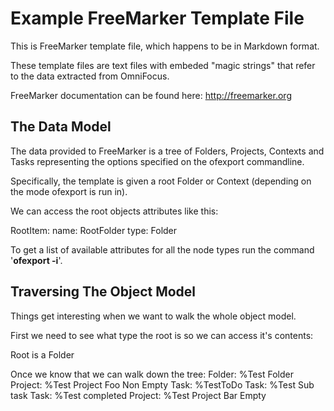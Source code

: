 # Example FreeMarker Template File

This is FreeMarker template file, which happens to be in Markdown format.

These template files are text files with embeded "magic strings" that refer
to the data extracted from OmniFocus.


FreeMarker documentation can be found here: http://freemarker.org

## The Data Model

The data provided to FreeMarker is a tree of Folders, Projects, Contexts and Tasks representing the options
specified on the ofexport commandline.

Specifically, the template is given a root Folder or Context (depending on the mode ofexport is run
in).

We can access the root objects attributes like this:

RootItem:
	name: RootFolder
	type: Folder

To get a list of available attributes for all the node types run the command '**ofexport -i**'.

## Traversing The Object Model

Things get interesting when we want to walk the whole object model.

First we need to see what type the root is so we can access it's contents:

  Root is a Folder

Once we know that we can walk down the tree:
Folder: %Test Folder
  Project: %Test Project Foo Non Empty
    Task: %TestToDo
      Task: %Test Sub task
    Task: %Test completed
  Project: %Test Project Bar Empty
